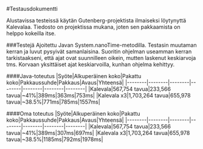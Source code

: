 #Testausdokumentti

Alustavissa testeissä käytän Gutenberg-projektista ilmaiseksi löytynyttä Kalevalaa. Tiedosto on projektissa mukana, joten sen pakkaamista on helppo kokeilla itse.

###Testejä
Ajoitettu Javan System.nanoTime-metodilla. Testasin muutaman kerran ja luvut pysyivät samanlaisina. Suoritin ohjelman useamman kerran tarkistaakseni, että ajat ovat suunnilleen oikein, mutten laskenut keskiarvoja tms. Korvaan yksittäiset ajat keskiarvoilla, kunhan ohjelma kehittyy.

####Java-toteutus
|Syöte|Alkuperäinen koko|Pakattu koko|Pakkaussuhde|Pakkaus|Avaus|Yhteensä|
|--------|--------|--------|--------|--------|--------|--------|
|Kalevala|567,754 tavua|233,566 tavua|~41%|389ms|363ms|753ms|
|Kalevala x3|1,703,264 tavua|655,978 tavua|~38.5%|771ms|785ms|1557ms|

####Oma toteutus
|Syöte|Alkuperäinen koko|Pakattu koko|Pakkaussuhde|Pakkaus|Avaus|Yhteensä|
|--------|--------|--------|--------|--------|--------|--------|
|Kalevala|567,754 tavua|233,566 tavua|~41%|389ms|307ms|697ms|
|Kalevala x3|1,703,264 tavua|655,978 tavua|~38.5%|1185ms|792ms|1978ms|